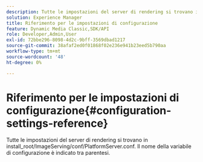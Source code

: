 ```yaml
---
description: Tutte le impostazioni del server di rendering si trovano in install_root/ImageServing/conf/PlatformServer.conf. Il nome della variabile di configurazione è indicato tra parentesi.
solution: Experience Manager
title: Riferimento per le impostazioni di configurazione
feature: Dynamic Media Classic,SDK/API
role: Developer,Admin,User
exl-id: 72bbe296-8098-4d2c-9bff-3569dbad1217
source-git-commit: 38afaf2ed0f01868f02e236e941b23eed5b790aa
workflow-type: tm+mt
source-wordcount: '48'
ht-degree: 0%

---
```


# Riferimento per le impostazioni di configurazione{#configuration-settings-reference}

Tutte le impostazioni del server di rendering si trovano in install_root/ImageServing/conf/PlatformServer.conf. Il nome della variabile di configurazione è indicato tra parentesi.
